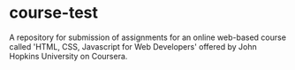 # course-test
A repository for submission of assignments for an online web-based course called 'HTML, CSS, Javascript for Web Developers' offered by John Hopkins University on Coursera.
